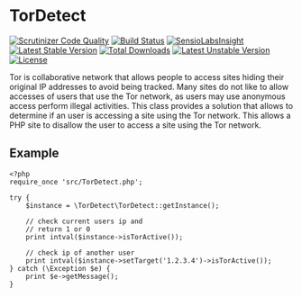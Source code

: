 # TorDetect

[![Scrutinizer Code Quality](https://scrutinizer-ci.com/g/CyberLine/TorDetect/badges/quality-score.png?b=master)](https://scrutinizer-ci.com/g/CyberLine/TorDetect/?branch=master)
[![Build Status](https://scrutinizer-ci.com/g/CyberLine/TorDetect/badges/build.png?b=master)](https://scrutinizer-ci.com/g/CyberLine/TorDetect/build-status/master)
[![SensioLabsInsight](https://insight.sensiolabs.com/projects/8d088335-f73d-48c4-a7d1-ca000ff3d6b8/mini.png)](https://insight.sensiolabs.com/projects/8d088335-f73d-48c4-a7d1-ca000ff3d6b8)
[![Latest Stable Version](https://poser.pugx.org/cyberline/tor-detect/v/stable.svg)](https://packagist.org/packages/cyberline/tor-detect)
[![Total Downloads](https://poser.pugx.org/cyberline/tor-detect/downloads.svg)](https://packagist.org/packages/cyberline/tor-detect)
[![Latest Unstable Version](https://poser.pugx.org/cyberline/tor-detect/v/unstable.svg)](https://packagist.org/packages/cyberline/tor-detect)
[![License](https://poser.pugx.org/cyberline/tor-detect/license.svg)](https://packagist.org/packages/cyberline/tor-detect)

Tor is collaborative network that allows people to access sites hiding their original IP addresses to avoid being tracked.
Many sites do not like to allow accesses of users that use the Tor network, as users may use anonymous access perform illegal activities.
This class provides a solution that allows to determine if an user is accessing a site using the Tor network.
This allows a PHP site to disallow the user to access a site using the Tor network.

## Example

	<?php
	require_once 'src/TorDetect.php';

    try {
        $instance = \TorDetect\TorDetect::getInstance();
        
        // check current users ip and
        // return 1 or 0
        print intval($instance->isTorActive());
    
        // check ip of another user
        print intval($instance->setTarget('1.2.3.4')->isTorActive());
    } catch (\Exception $e) {
        print $e->getMessage();
    }
